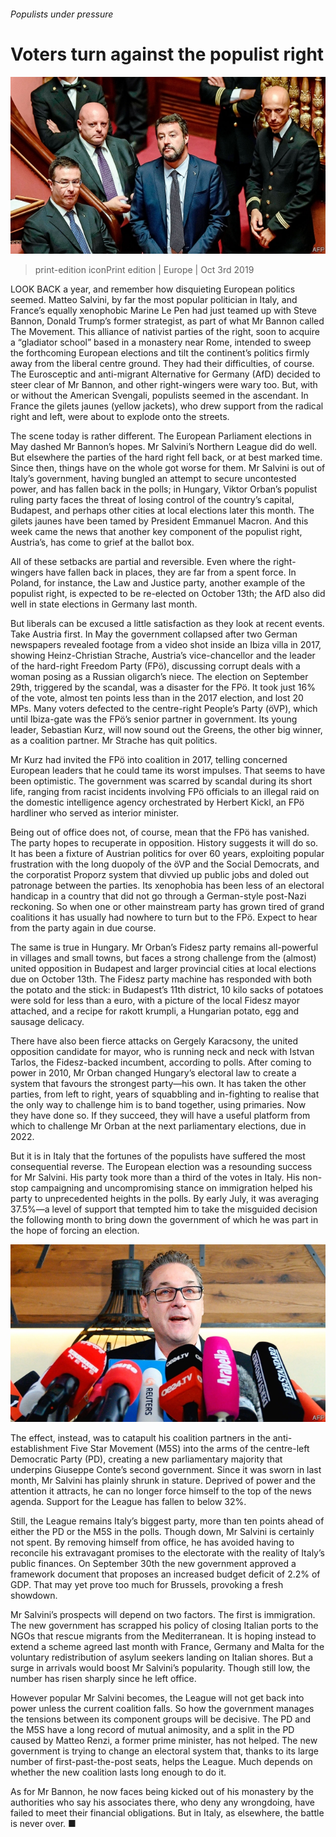 ###### Populists under pressure

# Voters turn against the populist right 

![image](images/20191005_EUP004_0.jpg) 

> print-edition iconPrint edition | Europe | Oct 3rd 2019 

LOOK BACK a year, and remember how disquieting European politics seemed. Matteo Salvini, by far the most popular politician in Italy, and France’s equally xenophobic Marine Le Pen had just teamed up with Steve Bannon, Donald Trump’s former strategist, as part of what Mr Bannon called The Movement. This alliance of nativist parties of the right, soon to acquire a “gladiator school” based in a monastery near Rome, intended to sweep the forthcoming European elections and tilt the continent’s politics firmly away from the liberal centre ground. They had their difficulties, of course. The Eurosceptic and anti-migrant Alternative for Germany (AfD) decided to steer clear of Mr Bannon, and other right-wingers were wary too. But, with or without the American Svengali, populists seemed in the ascendant. In France the gilets jaunes (yellow jackets), who drew support from the radical right and left, were about to explode onto the streets. 

The scene today is rather different. The European Parliament elections in May dashed Mr Bannon’s hopes. Mr Salvini’s Northern League did do well. But elsewhere the parties of the hard right fell back, or at best marked time. Since then, things have on the whole got worse for them. Mr Salvini is out of Italy’s government, having bungled an attempt to secure uncontested power, and has fallen back in the polls; in Hungary, Viktor Orban’s populist ruling party faces the threat of losing control of the country’s capital, Budapest, and perhaps other cities at local elections later this month. The gilets jaunes have been tamed by President Emmanuel Macron. And this week came the news that another key component of the populist right, Austria’s, has come to grief at the ballot box. 

All of these setbacks are partial and reversible. Even where the right-wingers have fallen back in places, they are far from a spent force. In Poland, for instance, the Law and Justice party, another example of the populist right, is expected to be re-elected on October 13th; the AfD also did well in state elections in Germany last month. 

But liberals can be excused a little satisfaction as they look at recent events. Take Austria first. In May the government collapsed after two German newspapers revealed footage from a video shot inside an Ibiza villa in 2017, showing Heinz-Christian Strache, Austria’s vice-chancellor and the leader of the hard-right Freedom Party (FPö), discussing corrupt deals with a woman posing as a Russian oligarch’s niece. The election on September 29th, triggered by the scandal, was a disaster for the FPö. It took just 16% of the vote, almost ten points less than in the 2017 election, and lost 20 MPs. Many voters defected to the centre-right People’s Party (öVP), which until Ibiza-gate was the FPö’s senior partner in government. Its young leader, Sebastian Kurz, will now sound out the Greens, the other big winner, as a coalition partner. Mr Strache has quit politics. 

Mr Kurz had invited the FPö into coalition in 2017, telling concerned European leaders that he could tame its worst impulses. That seems to have been optimistic. The government was scarred by scandal during its short life, ranging from racist incidents involving FPö officials to an illegal raid on the domestic intelligence agency orchestrated by Herbert Kickl, an FPö hardliner who served as interior minister. 

Being out of office does not, of course, mean that the FPö has vanished. The party hopes to recuperate in opposition. History suggests it will do so. It has been a fixture of Austrian politics for over 60 years, exploiting popular frustration with the long duopoly of the öVP and the Social Democrats, and the corporatist Proporz system that divvied up public jobs and doled out patronage between the parties. Its xenophobia has been less of an electoral handicap in a country that did not go through a German-style post-Nazi reckoning. So when one or other mainstream party has grown tired of grand coalitions it has usually had nowhere to turn but to the FPö. Expect to hear from the party again in due course. 

The same is true in Hungary. Mr Orban’s Fidesz party remains all-powerful in villages and small towns, but faces a strong challenge from the (almost) united opposition in Budapest and larger provincial cities at local elections due on October 13th. The Fidesz party machine has responded with both the potato and the stick: in Budapest’s 11th district, 10 kilo sacks of potatoes were sold for less than a euro, with a picture of the local Fidesz mayor attached, and a recipe for rakott krumpli, a Hungarian potato, egg and sausage delicacy. 

There have also been fierce attacks on Gergely Karacsony, the united opposition candidate for mayor, who is running neck and neck with Istvan Tarlos, the Fidesz-backed incumbent, according to polls. After coming to power in 2010, Mr Orban changed Hungary’s electoral law to create a system that favours the strongest party—his own. It has taken the other parties, from left to right, years of squabbling and in-fighting to realise that the only way to challenge him is to band together, using primaries. Now they have done so. If they succeed, they will have a useful platform from which to challenge Mr Orban at the next parliamentary elections, due in 2022. 

But it is in Italy that the fortunes of the populists have suffered the most consequential reverse. The European election was a resounding success for Mr Salvini. His party took more than a third of the votes in Italy. His non-stop campaigning and uncompromising stance on immigration helped his party to unprecedented heights in the polls. By early July, it was averaging 37.5%—a level of support that tempted him to take the misguided decision the following month to bring down the government of which he was part in the hope of forcing an election. 

![image](images/20191005_EUP005_0.jpg) 

The effect, instead, was to catapult his coalition partners in the anti-establishment Five Star Movement (M5S) into the arms of the centre-left Democratic Party (PD), creating a new parliamentary majority that underpins Giuseppe Conte’s second government. Since it was sworn in last month, Mr Salvini has plainly shrunk in stature. Deprived of power and the attention it attracts, he can no longer force himself to the top of the news agenda. Support for the League has fallen to below 32%. 

Still, the League remains Italy’s biggest party, more than ten points ahead of either the PD or the M5S in the polls. Though down, Mr Salvini is certainly not spent. By removing himself from office, he has avoided having to reconcile his extravagant promises to the electorate with the reality of Italy’s public finances. On September 30th the new government approved a framework document that proposes an increased budget deficit of 2.2% of GDP. That may yet prove too much for Brussels, provoking a fresh showdown. 

Mr Salvini’s prospects will depend on two factors. The first is immigration. The new government has scrapped his policy of closing Italian ports to the NGOs that rescue migrants from the Mediterranean. It is hoping instead to extend a scheme agreed last month with France, Germany and Malta for the voluntary redistribution of asylum seekers landing on Italian shores. But a surge in arrivals would boost Mr Salvini’s popularity. Though still low, the number has risen sharply since he left office. 

However popular Mr Salvini becomes, the League will not get back into power unless the current coalition falls. So how the government manages the tensions between its component groups will be decisive. The PD and the M5S have a long record of mutual animosity, and a split in the PD caused by Matteo Renzi, a former prime minister, has not helped. The new government is trying to change an electoral system that, thanks to its large number of first-past-the-post seats, helps the League. Much depends on whether the new coalition lasts long enough to do it. 

As for Mr Bannon, he now faces being kicked out of his monastery by the authorities who say his associates there, who deny any wrongdoing, have failed to meet their financial obligations. But in Italy, as elsewhere, the battle is never over. ■ 

